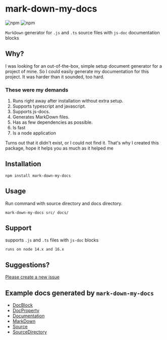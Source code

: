 # mark-down-my-docs
![npm](https://img.shields.io/npm/dt/mark-down-my-docs?style=for-the-badge)
![npm](https://img.shields.io/npm/v/mark-down-my-docs?style=for-the-badge)

`MarkDown` generator for `.js` and `.ts` source files with `js-doc` documentation blocks 

## Why?
I was looking for an out-of-the-box, simple setup document generator for a project of mine.
So I could easily generate my documentation for this project. 
It was harder than it sounded, too hard.

### These were my demands
1. Runs right away after installation without extra setup.
2. Supports typescript and javascript.
3. Supports js-docs.
4. Generates MarkDown files.
5. Has as few dependencies as possible.
6. Is fast
7. Is a node application

Turns out that it didn't exist, or I could not find it.
That's why I created this package, hope it helps you as much as it helped me

## Installation
```shell
npm install mark-down-my-docs 
```

## Usage
Run command with source directory and docs directory.

```shell
mark-down-my-docs src/ docs/
```

## Support
supports `.js` and `.ts` files with `js-doc` blocks

`runs on node 14.x and 16.x`

## Suggestions?
[Please create a new issue](https://github.com/mbroersen/mark-down-my-docs/issues/new)


## Example docs generated by `mark-down-my-docs`
* [DocBlock](./docs/DocBlock.md)
* [DocProperty](./docs/DocProperty.md)
* [Documentation](./docs/Documentation.md)
* [MarkDown](./docs/MarkDown.md)
* [Source](./docs/Source.md)
* [SourceDirectory](./docs/SourceDirectory.md)
